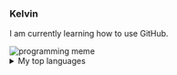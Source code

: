 ### Kelvin

I am currently learning how to use GitHub.

<picture>
 <source media="(prefers-color-scheme: dark)" srcset="https://i.pinimg.com/564x/8d/17/10/8d1710fe39eccfe75ab40b7ef9ac99af.jpg">
 <source media="(prefers-color-scheme: light)" srcset="https://i.pinimg.com/564x/8d/17/10/8d1710fe39eccfe75ab40b7ef9ac99af.jpg">
 <img alt="programming meme" src="https://i.pinimg.com/564x/8d/17/10/8d1710fe39eccfe75ab40b7ef9ac99af.jpg">
</picture>

<details>
<summary>My top languages</summary>

| Rank | Languages |
|-----:|-----------|
|     1| Python    |
|     2| C         |
|     3| JavaScript|

</details>

<!--
**kelvinneiva/kelvinneiva** is a ✨ _special_ ✨ repository because its `README.md` (this file) appears on your GitHub profile.

Here are some ideas to get you started:

- 🔭 I’m currently working on ...
- 🌱 I’m currently learning ...
- 👯 I’m looking to collaborate on ...
- 🤔 I’m looking for help with ...
- 💬 Ask me about ...
- 📫 How to reach me: ...
- 😄 Pronouns: ...
- ⚡ Fun fact: ...
-->
